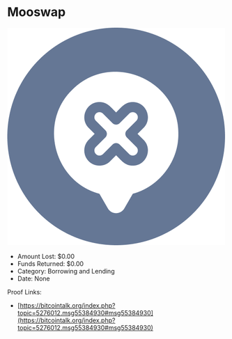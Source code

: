 # Mooswap
![Mooswap](/rektimages/Mooswap.png)
- Amount Lost: $0.00
- Funds Returned: $0.00
- Category: Borrowing and Lending
- Date: None



Proof Links:
- [https://bitcointalk.org/index.php?topic=5276012.msg55384930#msg55384930](https://bitcointalk.org/index.php?topic=5276012.msg55384930#msg55384930)



